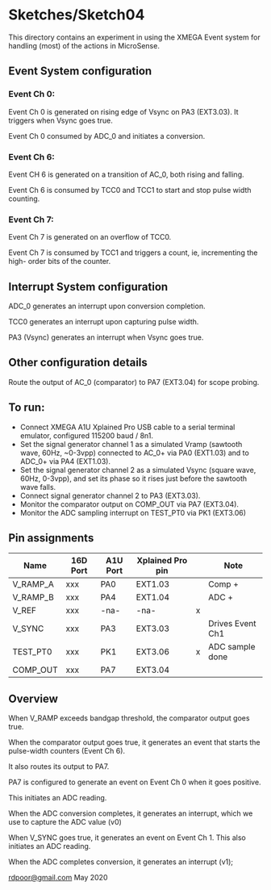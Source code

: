 # Sketches/Sketch04

This directory contains an experiment in using the XMEGA Event system for
handling (most) of the actions in MicroSense.

## Event System configuration

### Event Ch 0:

Event Ch 0 is generated on rising edge of Vsync on PA3 (EXT3.03).  It triggers
when Vsync goes true.

Event Ch 0 consumed by ADC_0 and initiates a conversion.

### Event Ch 6:

Event CH 6 is generated on a transition of AC_0, both rising and falling.

Event Ch 6 is consumed by TCC0 and TCC1 to start and stop pulse width counting.

### Event Ch 7:

Event Ch 7 is generated on an overflow of TCC0.

Event Ch 7 is consumed by TCC1 and triggers a count, ie, incrementing the high-
order bits of the counter.

## Interrupt System configuration

ADC_0 generates an interrupt upon conversion completion.

TCC0 generates an interrupt upon capturing pulse width.

PA3 (Vsync) generates an interrupt when Vsync goes true.

## Other configuration details

Route the output of AC_0 (comparator) to PA7 (EXT3.04) for scope probing.

## To run:

* Connect XMEGA A1U Xplained Pro USB cable to a serial terminal emulator,
  configured 115200 baud / 8n1.
* Set the signal generator channel 1 as a simulated Vramp (sawtooth wave, 60Hz,
  ~0-3vpp) connected to AC_0+ via PA0 (EXT1.03) and to ADC_0+ via PA4 (EXT1.03).
* Set the signal generator channel 2 as a simulated Vsync (square wave, 60Hz,
  0-3vpp), and set its phase so it rises just before the sawtooth wave falls.
* Connect signal generator channel 2 to PA3 (EXT3.03).
* Monitor the comparator output on COMP_OUT via PA7 (EXT3.04).
* Monitor the ADC sampling interrupt on TEST_PT0 via PK1 (EXT3.06)

## Pin assignments

|Name      |16D Port|A1U Port|Xplained Pro pin| |Note            |
|----------|--------|--------|----------------|-|----------------|
|V_RAMP_A  |xxx     |PA0     |EXT1.03         | |Comp +          |
|V_RAMP_B  |xxx     |PA4     |EXT1.04         | |ADC +           |
|V_REF     |xxx     |-na-    |-na-            |x|                |
|V_SYNC    |xxx     |PA3     |EXT3.03         | |Drives Event Ch1|
|TEST_PT0  |xxx     |PK1     |EXT3.06         |x|ADC sample done |
|COMP_OUT  |xxx     |PA7     |EXT3.04         | |                |

## Overview

When V_RAMP exceeds bandgap threshold, the comparator output goes true.

When the comparator output goes true, it generates an event that starts the
pulse-width counters (Event Ch 6).

It also routes its output to PA7.

PA7 is configured to generate an event on Event Ch 0 when it goes positive.

This initiates an ADC reading.

When the ADC conversion completes, it generates an interrupt, which we use to
capture the ADC value (v0)

When V_SYNC goes true, it generates an event on Event Ch 1.  This also initiates
an ADC reading.

When the ADC completes conversion, it generates an interrupt (v1);

rdpoor@gmail.com
May 2020
